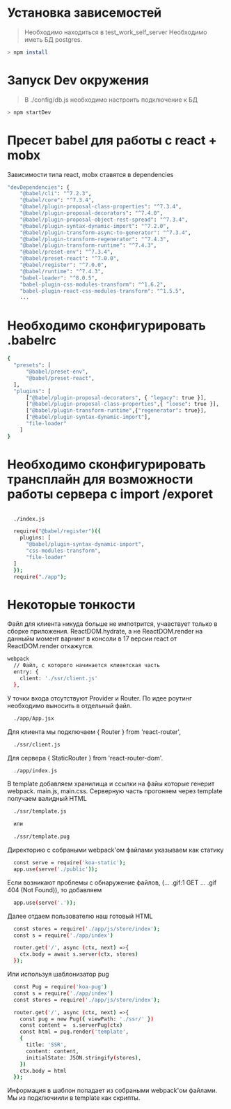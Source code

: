 # Установка зависемостей

>Необходимо находиться в test_work_self_server
>Необходимо иметь БД postgres.

```sh
> npm install
```

# Запуск Dev окружения

>В ./config/db.js необходимо настроить подключение к БД

```sh
> npm startDev
```


# Пресет babel для работы с react + mobx

Зависимости типа react, mobx ставятся в dependencies

```sh
"devDependencies": {
    "@babel/cli": "^7.2.3",
    "@babel/core": "^7.3.4",
    "@babel/plugin-proposal-class-properties": "^7.3.4",
    "@babel/plugin-proposal-decorators": "^7.4.0",
    "@babel/plugin-proposal-object-rest-spread": "^7.3.4",
    "@babel/plugin-syntax-dynamic-import": "^7.2.0",
    "@babel/plugin-transform-async-to-generator": "^7.3.4",
    "@babel/plugin-transform-regenerator": "^7.4.3",
    "@babel/plugin-transform-runtime": "^7.4.3",
    "@babel/preset-env": "^7.3.4",
    "@babel/preset-react": "^7.0.0",
    "@babel/register": "^7.0.0",
    "@babel/runtime": "^7.4.3",
    "babel-loader": "^8.0.5",
    "babel-plugin-css-modules-transform": "^1.6.2",
    "babel-plugin-react-css-modules-transform": "^1.5.5",
    ...
```

# Необходимо сконфигурировать .babelrc

```sh
{
  "presets": [
      "@babel/preset-env",                                              // трансплайнит все в js
      "@babel/preset-react",                                            // для реакта
  ],
  "plugins": [
      ["@babel/plugin-proposal-decorators", { "legacy": true }],        // декораторы @observer ...
      ["@babel/plugin-proposal-class-properties",{ "loose": true }],    // декораторы важна последовательность
      ["@babel/plugin-transform-runtime",{"regenerator": true}],        // async/await
      ["@babel/plugin-syntax-dynamic-import"],                          // import /exporеt
      "file-loader"                                                     // gif и прочие файлы
    ]
}
```
# Необходимо сконфигурировать трансплайн для возможности работы сервера с import /exporеt

```sh

  ./index.js                                                            // файл для запуска сервера с babel

  require("@babel/register")({                                          // регистрируюет плагины babel
    plugins: [
      "@babel/plugin-syntax-dynamic-import",                            // import/exporеt
      "css-modules-transform",                                          // css
      "file-loader"                                                     // gif || ...
  ]
  });
  require("./app");                                                     // файл запуска сервера
```
# Некоторые тонкости

Файл для клиента никуда больше не импотрится, учавствует только в сборке приложения.
ReactDOM.hydrate, а не ReactDOM.render на данныйм момент варнинг в консоли в 17 версии
react от ReactDOM.render откажутся.
```sh
webpack
  // Файл, с которого начинается клиентская часть
  entry: {
    client: './ssr/client.js'
  },
```

У точки входа отсутствуют Provider и Router.
По идее роутинг необходимо выносить в отдельный файл.
```sh
  ./app/App.jsx
```

Для клиента мы подключаем { Router } from 'react-router',
```sh
  ./ssr/client.js
```

Для сервера { StaticRouter } from 'react-router-dom'.
```sh
  ./app/index.js
```

В template добавляем хранилища и ссылки на файы которые генерит webpack.
main.js, main.css.
Серверную часть прогоняем через template получаем валидный HTML
```sh
  ./ssr/template.js

  или

  ./ssr/template.pug
```

Директорию с собраными  webpack'ом файлами указываем как статику
```sh
  const serve = require('koa-static');
  app.use(serve('./public'));
```

Если возникают проблемы с обнаружение файлов, (... .gif:1 GET ... .gif 404 (Not Found)), то добавляем 
```sh
  app.use(serve('.'));
```

Далее отдаем пользователю наш готовый HTML
```sh
  const stores = require('./app/js/store/index');
  const s = require('./app/index')

  router.get('/', async (ctx, next) =>{
    ctx.body = await s.server(ctx, stores)
  });
```

Или используя шаблонизатор pug 
```sh
  const Pug = require('koa-pug')
  const s = require('./app/index')
  const stores = require('./app/js/store/index');

  router.get('/', async (ctx, next) =>{
    const pug = new Pug({ viewPath: './ssr/' })
    const content =  s.serverPug(ctx)
    const html = pug.render('template',
    {
      title: 'SSR',
      content: content,
      initialState: JSON.stringify(stores),
    })
    ctx.body = html
  });
```

Информация в шаблон попадает из собраными  webpack'ом файлами.
Мы из подключиили в template как скрипты.